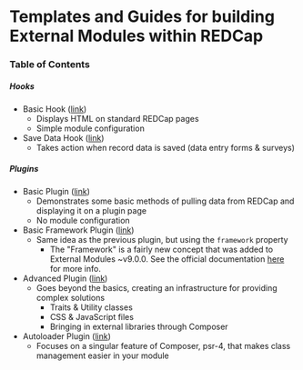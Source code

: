 # Templates and Guides for building External Modules within REDCap

### Table of Contents

##### Hooks

- Basic Hook ([link](modules/hook_basic_v9.9.9))
  - Displays HTML on standard REDCap pages
  - Simple module configuration
- Save Data Hook ([link](modules/hook_save_data_v9.9.9))
  - Takes action when record data is saved (data entry forms & surveys)

##### Plugins

- Basic Plugin ([link](modules/plugin_basic_v9.9.9))
  - Demonstrates some basic methods of pulling data from REDCap and displaying it on a plugin page
  - No module configuration
- Basic Framework Plugin ([link](modules/plugin_basic_framework_v9.9.9))
  - Same idea as the previous plugin, but using the `framework` property
    - The "Framework" is a fairly new concept that was added to External Modules ~v9.0.0.  See the official documentation [here](https://github.com/vanderbilt/redcap-external-modules/blob/release/docs/framework/intro.md) for more info. 
- Advanced Plugin ([link](modules/plugin_advanced_v9.9.9))
  - Goes beyond the basics, creating an infrastructure for providing complex solutions
    - Traits & Utility classes
    - CSS & JavaScript files
    - Bringing in external libraries through Composer
- Autoloader Plugin ([link](modules/plugin_psr4_v9.9.9))
  - Focuses on a singular feature of Composer, psr-4, that makes class management easier in your module
